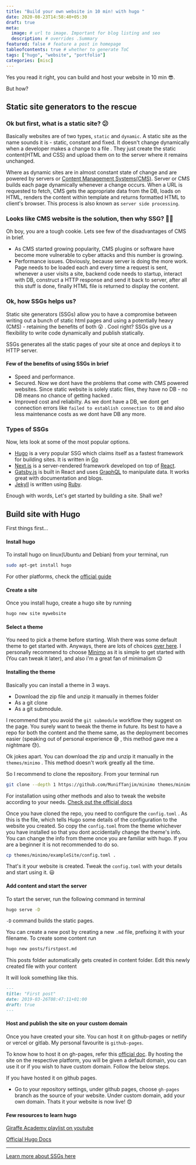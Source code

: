 ```yaml
---
title: "Build your own website in 10 min! with hugo "
date: 2020-08-23T14:58:40+05:30
draft: true
meta:
  image: # url to image. Important for blog listing and seo
  description: # overrides .Summary
featured: false # feature a post in homepage
tableofcontents: true # whether to generate ToC
tags: ["hugo", "website", "portfolio"]
categories: [misc]
---
```


<!--  Start Typing... -->
Yes you read it right, you can build and host your website in 10 min :sunglasses:.

But how?

## Static site generators to the rescue

### Ok but first, what is a static site? :confused:

Basically websites are of two types, `static` and `dynamic`. A static site as the name sounds it is - static, constant and fixed. It doesn't change dynamically when a developer makes a change to a file . They just create the static content(HTML and CSS) and upload them on to the server where it remains unchanged.

Where as dynamic sites are in almost constant state of change and are powered by servers or [Content Management Systems(CMS)](https://kinsta.com/knowledgebase/content-management-system/). Server or CMS builds each page dynamically whenever a change occurs. When a URL is requested to fetch, CMS gets the appropriate data from the DB, loads on HTML, renders the content within template and returns formatted HTML to client's browser. This process is also known as `server side processing`.

### Looks like CMS website is the solution, then why SSG? :woman_shrugging:

Oh boy, you are a tough cookie. Lets see few of the disadvantages of CMS in brief.

- As CMS started growing popularity, CMS plugins or software have become more vulnerable to cyber attacks and this number is growing.
- Performance issues. Obviously, because server is doing the more work. Page needs to be loaded each and every time a request is sent, whenever a user visits a site, backend code needs to startup, interact with DB, construct a HTTP response and send it back to server, after all this stuff is done, finally HTML file is returned to display the content.

### Ok, how SSGs helps us?

Static site generators (SSGs) allow you to have a compromise between writing out a bunch of static html pages and using a potentially heavy (CMS) - retaining the benefits of both :open_mouth: . Cool right? SSGs give us a flexibility to write code dynamically and publish statically.

SSGs generates all the static pages of your site at once and deploys it to HTTP server.

#### Few of the benefits of using SSGs in brief

- Speed and performance.
- Secured. Now we dont have the problems that come with CMS powered websites. Since static website is solely static files, they have no DB - no DB means no chance of getting hacked .
- Improved cost and reliabilty. As we dont have a DB, we dont get connection errors like `failed to establish connection to DB` and also less maintenance costs as we dont have DB any more.

### Types of SSGs

Now, lets look at some of the most popular options.

- [Hugo](https://gohugo.io/) is a very popular SSG which claims itself as a fastest framework for building sites. It is written in [Go](https://golang.org/)
- [Next.js](https://nextjs.org/) is a server-rendered framework developed on top of [React](https://reactjs.org/).
- [Gatsby.js](https://www.gatsbyjs.com/) is built in React and uses [GraphQL](https://graphql.org/) to manipulate data. It works great with documentation and blogs.
- [Jekyll](https://jekyllrb.com/) is written using [Ruby](https://www.ruby-lang.org/en/).

Enough with words, Let's get started by building a site. Shall we?

## Build site with Hugo

First things first...

#### Install hugo

To install hugo on linux(Ubuntu and Debian) from your terminal, run

```sh
sudo apt-get install hugo

```

For other platforms, check the [official guide](https://gohugo.io/getting-started/installing/)

#### Create a site

Once you install hugo, create a hugo site by running

```sh
hugo new site mywebsite

```

#### Select a theme

You need to pick a theme before starting. Wish there was some default theme to get started with. Anyways, there are lots of choices [over here](https://themes.gohugo.io/). I personally recommend to choose [Minimo](https://github.com/MunifTanjim/minimo) as it is simple to get started with (You can tweak it later), and also i'm a great fan of minimalism :wink:

#### Installing the theme

Basically you can install a theme in 3 ways.

- Download the zip file and unzip it manually in themes folder
- As a git clone
- As a git submodule.

I recommend that you avoid the `git submodule` workflow they suggest on the page. You surely want to tweak the theme in future. Its best to have a repo for both the content and the theme same, as the deployment becomes easier (speaking out of personal experience :sweat_smile: , this method gave me a nightmare :sweat:).

Ok jokes apart. You can download the zip and unzip it manually in the `themes/minimo` . This method doesn't work greatly all the time.

So I recommend to clone the repository. From your terminal run

```sh
git clone --depth 1 https://github.com/MunifTanjim/minimo themes/minimo
```

For installation using other methods and also to tweak the website according to your needs. [Check out the official docs](https://minimo.netlify.app/docs/installation/)

Once you have cloned the repo, you need to configure the `config.toml` . As this is the file, which tells Hugo some details of the configuration to the website you created. So copy the `config.toml` from the theme whichever you have installed so that you dont accidentally change the theme's info. You can change the info from theme once you are familiar with hugo. If you are a beginner it is not recommended to do so.

```sh
cp themes/minimo/exampleSite/config.toml .
```

That's it your website is created. Tweak the `config.toml` with your details and start using it. :smiley:

#### Add content and start the server

To start the server, run the following command in terminal

```sh
hugo serve -D
```

`-D` command builds the static pages.

You can create a new post by creating a new `.md` file, prefixing it with your filename. To create some content run

```sh
hugo new posts/firstpost.md
```

This posts folder automatically gets created in content folder. Edit this newly created file with your content

It will look something like this.

```markdown
---
title: "First post"
date: 2019-03-26T08:47:11+01:00
draft: true
---
```

#### Host and publish the site on your custom domain

Once you have created your site. You can host it on github-pages or netlify or vercel or gitlab. My personal favourite is `github-pages`.

To know how to host it on gh-pages, refer this [official doc](https://gohugo.io/hosting-and-deployment/hosting-on-github/). By hosting the site on the respective platform, you will be given a default domain, you can use it or if you wish to have custom domain. Follow the below steps.

If you have hosted it on github pages.

- Go to your repository settings, under github pages, choose `gh-pages` branch as the source of your website. Under custom domain, add your own domain. Thats it your website is now live! :heart_eyes:

#### Few resources to learn hugo

[Giraffe Academy playlist on youtube](https://www.youtube.com/watch?v=qtIqKaDlqXo&list=PLLAZ4kZ9dFpOnyRlyS-liKL5ReHDcj4G3)

[Official Hugo Docs](https://gohugo.io/getting-started/quick-start/)

---

[Learn more about SSGs here](https://www.netguru.com/blog/what-are-static-site-generators)
